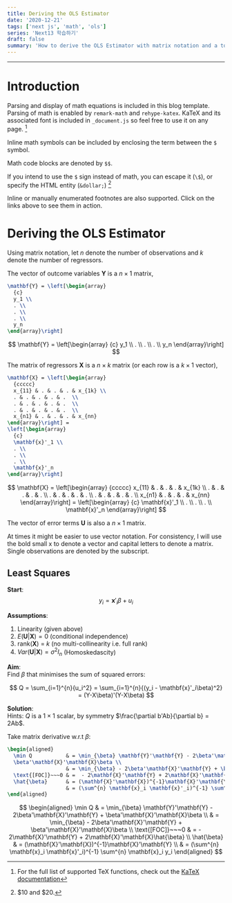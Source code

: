 ```yaml
---
title: Deriving the OLS Estimator
date: '2020-12-21'
tags: ['next js', 'math', 'ols']
series: 'Next13 학습하기'
draft: false
summary: 'How to derive the OLS Estimator with matrix notation and a tour of math typesetting using markdown with the help of KaTeX.'
---
```

****
# Introduction

Parsing and display of math equations is included in this blog template. Parsing of math is enabled by `remark-math` and `rehype-katex`.
KaTeX and its associated font is included in `_document.js` so feel free to use it on any page.
[^footnote]

[^footnote]: For the full list of supported TeX functions, check out the [KaTeX documentation](https://katex.org/docs/supported.html)

Inline math symbols can be included by enclosing the term between the `$` symbol.

Math code blocks are denoted by `$$`.

If you intend to use the `$` sign instead of math, you can escape it (`\$`), or specify the HTML entity (`&dollar;`) [^2]

Inline or manually enumerated footnotes are also supported. Click on the links above to see them in action.

[^2]: \$10 and &dollar;20.

# Deriving the OLS Estimator

Using matrix notation, let $n$ denote the number of observations and $k$ denote the number of regressors.

The vector of outcome variables $\mathbf{Y}$ is a $n \times 1$ matrix,

```tex
\mathbf{Y} = \left[\begin{array}
  {c}
  y_1 \\
  . \\
  . \\
  . \\
  y_n
\end{array}\right]
```

$$
\mathbf{Y} = \left[\begin{array}
  {c}
  y_1 \\
  . \\
  . \\
  . \\
  y_n
\end{array}\right]
$$

The matrix of regressors $\mathbf{X}$ is a $n \times k$ matrix (or each row is a $k \times 1$ vector),

```latex
\mathbf{X} = \left[\begin{array}
  {ccccc}
  x_{11} & . & . & . & x_{1k} \\
  . & . & . & . & .  \\
  . & . & . & . & .  \\
  . & . & . & . & .  \\
  x_{n1} & . & . & . & x_{nn}
\end{array}\right] =
\left[\begin{array}
  {c}
  \mathbf{x}'_1 \\
  . \\
  . \\
  . \\
  \mathbf{x}'_n
\end{array}\right]
```

$$
\mathbf{X} = \left[\begin{array}
  {ccccc}
  x_{11} & . & . & . & x_{1k} \\
  . & . & . & . & .  \\
  . & . & . & . & .  \\
  . & . & . & . & .  \\
  x_{n1} & . & . & . & x_{nn}
\end{array}\right] =
\left[\begin{array}
  {c}
  \mathbf{x}'_1 \\
  . \\
  . \\
  . \\
  \mathbf{x}'_n
\end{array}\right]
$$

The vector of error terms $\mathbf{U}$ is also a $n \times 1$ matrix.

At times it might be easier to use vector notation. For consistency, I will use the bold small x to denote a vector and capital letters to denote a matrix. Single observations are denoted by the subscript.

## Least Squares

**Start**:  
$$y_i = \mathbf{x}'_i \beta + u_i$$

**Assumptions**:

1. Linearity (given above)
2. $E(\mathbf{U}|\mathbf{X}) = 0$ (conditional independence)
3. rank($\mathbf{X}$) = $k$ (no multi-collinearity i.e. full rank)
4. $Var(\mathbf{U}|\mathbf{X}) = \sigma^2 I_n$ (Homoskedascity)

**Aim**:  
Find $\beta$ that minimises the sum of squared errors:

$$
Q = \sum_{i=1}^{n}{u_i^2} = \sum_{i=1}^{n}{(y_i - \mathbf{x}'_i\beta)^2} = (Y-X\beta)'(Y-X\beta)
$$

**Solution**:  
Hints: $Q$ is a $1 \times 1$ scalar, by symmetry $\frac{\partial b'Ab}{\partial b} = 2Ab$.

Take matrix derivative w.r.t $\beta$:

```tex
\begin{aligned}
  \min Q           & = \min_{\beta} \mathbf{Y}'\mathbf{Y} - 2\beta'\mathbf{X}'\mathbf{Y} +
  \beta'\mathbf{X}'\mathbf{X}\beta \\
                   & = \min_{\beta} - 2\beta'\mathbf{X}'\mathbf{Y} + \beta'\mathbf{X}'\mathbf{X}\beta \\
  \text{[FOC]}~~~0 & =  - 2\mathbf{X}'\mathbf{Y} + 2\mathbf{X}'\mathbf{X}\hat{\beta}                  \\
  \hat{\beta}      & = (\mathbf{X}'\mathbf{X})^{-1}\mathbf{X}'\mathbf{Y}                              \\
                   & = (\sum^{n} \mathbf{x}_i \mathbf{x}'_i)^{-1} \sum^{n} \mathbf{x}_i y_i
\end{aligned}
```

$$
\begin{aligned}
  \min Q           & = \min_{\beta} \mathbf{Y}'\mathbf{Y} - 2\beta'\mathbf{X}'\mathbf{Y} +
  \beta'\mathbf{X}'\mathbf{X}\beta \\
                   & = \min_{\beta} - 2\beta'\mathbf{X}'\mathbf{Y} + \beta'\mathbf{X}'\mathbf{X}\beta \\
  \text{[FOC]}~~~0 & =  - 2\mathbf{X}'\mathbf{Y} + 2\mathbf{X}'\mathbf{X}\hat{\beta}                  \\
  \hat{\beta}      & = (\mathbf{X}'\mathbf{X})^{-1}\mathbf{X}'\mathbf{Y}                              \\
                   & = (\sum^{n} \mathbf{x}_i \mathbf{x}'_i)^{-1} \sum^{n} \mathbf{x}_i y_i
\end{aligned}
$$

